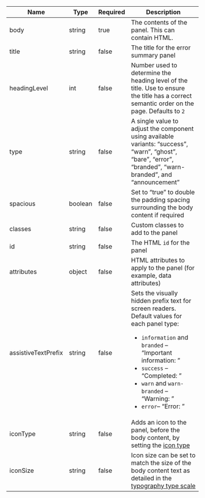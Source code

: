 | Name                | Type    | Required | Description                                                                                                                                                                                                                                                                    |
| ------------------- | ------- | -------- | ------------------------------------------------------------------------------------------------------------------------------------------------------------------------------------------------------------------------------------------------------------------------------ |
| body                | string  | true     | The contents of the panel. This can contain HTML.                                                                                                                                                                                                                              |
| title               | string  | false    | The title for the error summary panel                                                                                                                                                                                                                                          |
| headingLevel        | int     | false    | Number used to determine the heading level of the title. Use to ensure the title has a correct semantic order on the page. Defaults to `2`                                                                                                                                     |
| type                | string  | false    | A single value to adjust the component using available variants: “success”, “warn”, “ghost”, “bare”, “error”, “branded”, “warn-branded”, and “announcement”                                                                                                                    |
| spacious            | boolean | false    | Set to “true” to double the padding spacing surrounding the body content if required                                                                                                                                                                                           |
| classes             | string  | false    | Custom classes to add to the panel                                                                                                                                                                                                                                             |
| id                  | string  | false    | The HTML `id` for the panel                                                                                                                                                                                                                                                    |
| attributes          | object  | false    | HTML attributes to apply to the panel (for example, data attributes)                                                                                                                                                                                                           |
| assistiveTextPrefix | string  | false    | Sets the visually hidden prefix text for screen readers. Default values for each panel type: <ul><li>`information` and `branded` – “Important information: ”</li><li>`success` – “Completed: ”</li><li>`warn` and `warn-branded` – “Warning: ”</li><li>`error`– “Error: ”</li> |
| iconType            | string  | false    | Adds an icon to the panel, before the body content, by setting the [icon type](/foundations/icons#icon-type)                                                                                                                                                                   |
| iconSize            | string  | false    | Icon size can be set to match the size of the body content text as detailed in the [typography type scale](/foundations/typography/#type-scale)                                                                                                                                |
